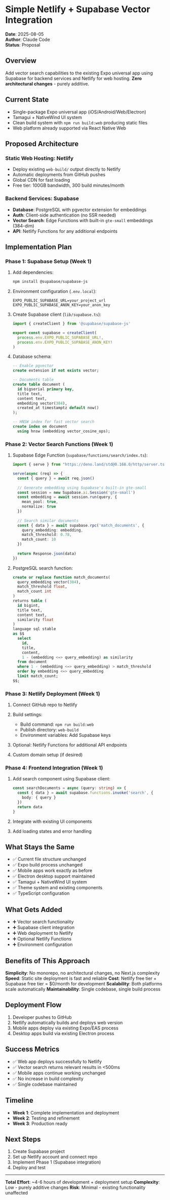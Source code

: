# Simple Netlify + Supabase Vector Integration

**Date**: 2025-08-05  
**Author**: Claude Code  
**Status**: Proposal  

## Overview

Add vector search capabilities to the existing Expo universal app using Supabase for backend services and Netlify for web hosting. **Zero architectural changes** - purely additive.

## Current State
- Single-package Expo universal app (iOS/Android/Web/Electron)
- Tamagui + NativeWind UI system
- Clean build system with `npm run build:web` producing static files
- Web platform already supported via React Native Web

## Proposed Architecture

### Static Web Hosting: Netlify
- Deploy existing `web-build/` output directly to Netlify
- Automatic deployments from GitHub pushes
- Global CDN for fast loading
- Free tier: 100GB bandwidth, 300 build minutes/month

### Backend Services: Supabase
- **Database**: PostgreSQL with pgvector extension for embeddings
- **Auth**: Client-side authentication (no SSR needed)
- **Vector Search**: Edge Functions with built-in `gte-small` embeddings (384-dim)
- **API**: Netlify Functions for any additional endpoints

## Implementation Plan

### Phase 1: Supabase Setup (Week 1)
1. Add dependencies:
   ```bash
   npm install @supabase/supabase-js
   ```

2. Environment configuration (`.env.local`):
   ```
   EXPO_PUBLIC_SUPABASE_URL=your_project_url
   EXPO_PUBLIC_SUPABASE_ANON_KEY=your_anon_key
   ```

3. Create Supabase client (`lib/supabase.ts`):
   ```typescript
   import { createClient } from '@supabase/supabase-js'
   
   export const supabase = createClient(
     process.env.EXPO_PUBLIC_SUPABASE_URL!,
     process.env.EXPO_PUBLIC_SUPABASE_ANON_KEY!
   )
   ```

4. Database schema:
   ```sql
   -- Enable pgvector
   create extension if not exists vector;
   
   -- Documents table
   create table document (
     id bigserial primary key,
     title text,
     content text,
     embedding vector(384),
     created_at timestamptz default now()
   );
   
   -- HNSW index for fast vector search
   create index on document 
     using hnsw (embedding vector_cosine_ops);
   ```

### Phase 2: Vector Search Functions (Week 1)
1. Supabase Edge Function (`supabase/functions/search/index.ts`):
   ```typescript
   import { serve } from "https://deno.land/std@0.168.0/http/server.ts"
   
   serve(async (req) => {
     const { query } = await req.json()
     
     // Generate embedding using Supabase's built-in gte-small
     const session = new Supabase.ai.Session('gte-small')
     const embedding = await session.run(query, { 
       mean_pool: true, 
       normalize: true 
     })
     
     // Search similar documents
     const { data } = await supabase.rpc('match_documents', {
       query_embedding: embedding,
       match_threshold: 0.78,
       match_count: 10
     })
     
     return Response.json(data)
   })
   ```

2. PostgreSQL search function:
   ```sql
   create or replace function match_documents(
     query_embedding vector(384),
     match_threshold float,
     match_count int
   )
   returns table (
     id bigint,
     title text,
     content text,
     similarity float
   )
   language sql stable
   as $$
     select
       id,
       title,
       content,
       1 - (embedding <=> query_embedding) as similarity
     from document
     where 1 - (embedding <=> query_embedding) > match_threshold
     order by embedding <=> query_embedding
     limit match_count;
   $$;
   ```

### Phase 3: Netlify Deployment (Week 1)
1. Connect GitHub repo to Netlify
2. Build settings:
   - Build command: `npm run build:web`
   - Publish directory: `web-build`
   - Environment variables: Add Supabase keys

3. Optional: Netlify Functions for additional API endpoints
4. Custom domain setup (if desired)

### Phase 4: Frontend Integration (Week 1)
1. Add search component using Supabase client:
   ```typescript
   const searchDocuments = async (query: string) => {
     const { data } = await supabase.functions.invoke('search', {
       body: { query }
     })
     return data
   }
   ```

2. Integrate with existing UI components
3. Add loading states and error handling

## What Stays the Same
- ✅ Current file structure unchanged
- ✅ Expo build process unchanged  
- ✅ Mobile apps work exactly as before
- ✅ Electron desktop support maintained
- ✅ Tamagui + NativeWind UI system
- ✅ Theme system and existing components
- ✅ TypeScript configuration

## What Gets Added
- ➕ Vector search functionality
- ➕ Supabase client integration
- ➕ Web deployment to Netlify
- ➕ Optional Netlify Functions
- ➕ Environment configuration

## Benefits of This Approach

**Simplicity**: No monorepo, no architectural changes, no Next.js complexity
**Speed**: Static site deployment is fast and reliable
**Cost**: Netlify free tier + Supabase free tier = $0/month for development
**Scalability**: Both platforms scale automatically
**Maintainability**: Single codebase, single build process

## Deployment Flow
1. Developer pushes to GitHub
2. Netlify automatically builds and deploys web version
3. Mobile apps deploy via existing Expo/EAS process
4. Desktop apps build via existing Electron process

## Success Metrics
- ✅ Web app deploys successfully to Netlify
- ✅ Vector search returns relevant results in <500ms
- ✅ Mobile apps continue working unchanged
- ✅ No increase in build complexity
- ✅ Single codebase maintained

## Timeline
- **Week 1**: Complete implementation and deployment
- **Week 2**: Testing and refinement
- **Week 3**: Production ready

## Next Steps
1. Create Supabase project
2. Set up Netlify account and connect repo
3. Implement Phase 1 (Supabase integration)
4. Deploy and test

---

**Total Effort**: ~4-6 hours of development + deployment setup
**Complexity**: Low - purely additive changes
**Risk**: Minimal - existing functionality unaffected